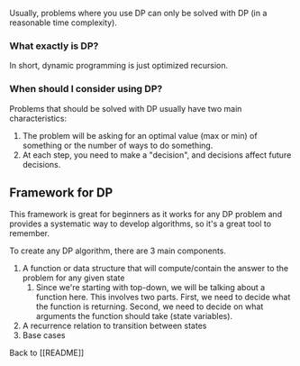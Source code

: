 Usually, problems where you use DP can only be solved with DP (in a reasonable time complexity).
### What exactly is DP?
In short, dynamic programming is just optimized recursion.
### When should I consider using DP?
Problems that should be solved with DP usually have two main characteristics:
1. The problem will be asking for an optimal value (max or min) of something or the number of ways to do something.
2. At each step, you need to make a "decision", and decisions affect future decisions.

## Framework for DP
This framework is great for beginners as it works for any DP problem and provides a systematic way to develop algorithms, so it's a great tool to remember.

To create any DP algorithm, there are 3 main components.
1. A function or data structure that will compute/contain the answer to the problem for any given state
	1. Since we're starting with top-down, we will be talking about a function here. This involves two parts. First, we need to decide what the function is returning. Second, we need to decide on what arguments the function should take (state variables).
2. A recurrence relation to transition between states
3. Base cases

Back to [[README]]
